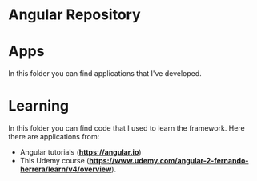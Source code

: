 # Angular Repository

# Apps
In this folder you can find applications that I've developed.

# Learning
In this folder you can find code that I used to learn the framework. Here there are applications from:
- Angular tutorials (**https://angular.io**)
- This Udemy course (**https://www.udemy.com/angular-2-fernando-herrera/learn/v4/overview**).